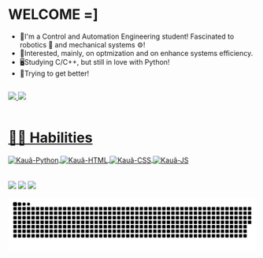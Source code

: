 # WELCOME =]
- 📘I'm a Control and Automation Engineering student! Fascinated to robotics 🤖 and mechanical systems ⚙!  
- 🔎Interested, mainly, on optmization and on enhance systems efficiency.  
- 🖥Studying C/C++, but still in love with Python!  
- 🧐Trying to get better!

##

<div>
  <a href="https://github.com/kauakksb">
  <img height="150em" src="https://github-readme-stats.vercel.app/api?username=kauakksb&show_icons=true&theme=prussian&include_all_commits=true&count_private=true"/>
  <img height="150em" src="https://github-readme-stats.vercel.app/api/top-langs/?username=kauakksb&layout=compact&langs_count=7&theme=prussian"/>
</div>

</br>

# 👨‍💻 Habilities

<div> 
    <img align="center" alt="Kauã-Python" height="30" width="40" src="https://cdn.jsdelivr.net/gh/devicons/devicon/icons/python/python-original.svg">
    <img align="center" alt="Kauã-HTML" height="30" width="40" src="https://cdn.jsdelivr.net/gh/devicons/devicon/icons/html5/html5-original.svg">
    <img align="center" alt="Kauã-CSS" height="30" width="40" src="https://cdn.jsdelivr.net/gh/devicons/devicon/icons/css3/css3-original.svg">
    <img align="center" alt="Kauã-JS" height="30" width="40" src="https://cdn.jsdelivr.net/gh/devicons/devicon/icons/javascript/javascript-original.svg">
</div>

</br>
</br>

<div> 
  <a href="https://www.instagram.com/_kauasb_/" target="_blank"><img src="https://img.shields.io/badge/-Instagram-%23E4405F?style=for-the-badge&logo=instagram&logoColor=white" target="_blank"></a>
  <a href="https://github.com/kauakksb" target="_blank"><img src="https://img.shields.io/badge/GitHub-100000?style=for-the-badge&logo=github&logoColor=white" target="_blank"></a>
  <a href = "mailto:kauakksb@gmail.com"><img src="https://img.shields.io/badge/Gmail-D14836?style=for-the-badge&logo=gmail&logoColor=white" target="_blank"></a>
 
  ![Snake animation](https://github.com/kauakksb/kauakksb/blob/output/github-contribution-grid-snake.svg) 
</div>
